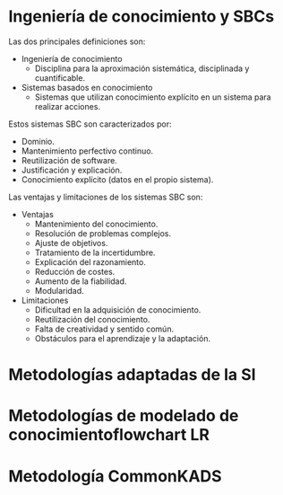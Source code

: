 # Ingeniería de conocimiento y SBCs
Las dos principales definiciones son:
- Ingeniería de conocimiento
	- Disciplina para la aproximación sistemática, disciplinada y cuantificable.
- Sistemas basados en conocimiento
	- Sistemas que utilizan conocimiento explícito en un sistema para realizar acciones.

Estos sistemas SBC son caracterizados por:
- Dominio.
- Mantenimiento perfectivo continuo.
- Reutilización de software.
- Justificación y explicación.
- Conocimiento explícito (datos en el propio sistema).

Las ventajas y limitaciones de los sistemas SBC son:
- Ventajas
	- Mantenimiento del conocimiento.
	- Resolución de problemas complejos.
	- Ajuste de objetivos.
	- Tratamiento de la incertidumbre.
	- Explicación del razonamiento.
	- Reducción de costes.
	- Aumento de la fiabilidad.
	- Modularidad.
- Limitaciones
	- Dificultad en la adquisición de conocimiento.
	- Reutilización del conocimiento.
	- Falta de creatividad y sentido común.
	- Obstáculos para el aprendizaje y la adaptación.


# Metodologías adaptadas de la SI
# Metodologías de modelado de conocimientoflowchart LR
# Metodología CommonKADS